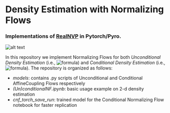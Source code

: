 # Density Estimation with Normalizing Flows 
 
### Implementations of [RealNVP](https://arxiv.org/pdf/1605.08803.pdf) in Pytorch/Pyro.

![alt text](assets/nf_gif.gif)

In this repository we implement Normalizing Flows for both *Unconditional Density Estimation* (i.e., ![formula](https://render.githubusercontent.com/render/math?math=p(\mathbf{x}))) and *Conditional Density Estimation* (i.e., ![formula](https://render.githubusercontent.com/render/math?math=p(\mathbf{x}|\mathbf{h}))). The repository is organized as follows:

- *models*: contains .py scripts of Unconditional and Conditional AffineCoupling Flows respectively
- *(Un)conditionalNF.ipynb*: basic usage example on 2-d density estimation
- *cnf_torch_save_run*: trained model for the Conditional Normalizing Flow notebook for faster replication
